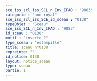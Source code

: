 ```yaml
---
sce_iss_scl_iss_SCL_n_Inv_IFAO : "9083"
categorie : "non royal"
sce_iss_scl_iss_SCE_id_sceau : "0138"
typeObjet : "Sceau"
sce_iss_SCL_n_Inv_IFAO : "9083"
id_sceau : "0138"
motif : "insecte ?"
type_sceau : "estampille"
title: sceau n°0138
empreinte: ""
id_notice: 0138
layout: notice_sceau
type: sceau
partie: 1
---
```


